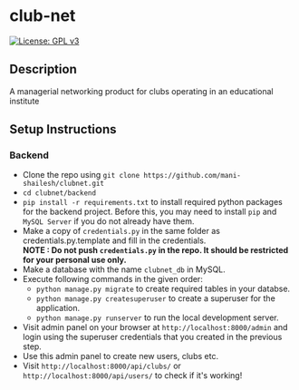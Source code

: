 # club-net
[![License: GPL v3](https://img.shields.io/badge/License-GPL%20v3-blue.svg)](http://www.gnu.org/licenses/gpl-3.0)

## Description
A managerial networking product for clubs operating in an educational institute

## Setup Instructions

### Backend
* Clone the repo using ```git clone https://github.com/mani-shailesh/clubnet.git```
* ```cd clubnet/backend```
* ```pip install -r requirements.txt``` to install required python packages for the backend project. Before this, you may need to install ```pip``` and ```MySQL Server``` if you do not already have them. 
* Make a copy of ```credentials.py``` in the same folder as credentials.py.template and fill in the credentials. <br />
**NOTE : Do not push ```credentials.py``` in the repo. It should be restricted for your personal use only.**
* Make a database with the name ```clubnet_db``` in MySQL.
* Execute following commands in the given order:
    * ```python manage.py migrate``` to create required tables in your databse.
    * ```python manage.py createsuperuser``` to create a superuser for the application.
    * ```python manage.py runserver``` to run the local development server.
* Visit admin panel on your browser at ```http://localhost:8000/admin``` and login using the superuser credentials that you created in the previous step.
* Use this admin panel to create new users, clubs etc.
* Visit ```http://localhost:8000/api/clubs/``` or ```http://localhost:8000/api/users/``` to check if it's working!
